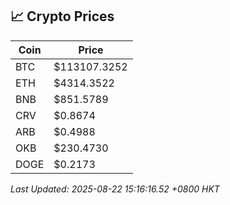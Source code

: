 ## 📈 Crypto Prices

| Coin | Price |
| ---- | ----- |
| BTC | $113107.3252 |
| ETH | $4314.3522 |
| BNB | $851.5789 |
| CRV | $0.8674 |
| ARB | $0.4988 |
| OKB | $230.4730 |
| DOGE | $0.2173 |

_Last Updated: 2025-08-22 15:16:16.52 +0800 HKT_